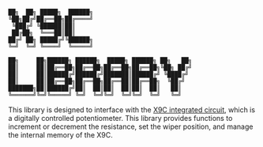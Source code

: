 ```
██╗  ██╗ █████╗  ██████╗                            
╚██╗██╔╝██╔══██╗██╔════╝                            
 ╚███╔╝ ╚██████║██║                                 
 ██╔██╗  ╚═══██║██║                                 
██╔╝ ██╗ █████╔╝╚██████╗                            
╚═╝  ╚═╝ ╚════╝  ╚═════╝                            
                                                    
██╗     ██╗██████╗ ██████╗  █████╗ ██████╗ ██╗   ██╗
██║     ██║██╔══██╗██╔══██╗██╔══██╗██╔══██╗╚██╗ ██╔╝
██║     ██║██████╔╝██████╔╝███████║██████╔╝ ╚████╔╝ 
██║     ██║██╔══██╗██╔══██╗██╔══██║██╔══██╗  ╚██╔╝  
███████╗██║██████╔╝██║  ██║██║  ██║██║  ██║   ██║   
╚══════╝╚═╝╚═════╝ ╚═╝  ╚═╝╚═╝  ╚═╝╚═╝  ╚═╝   ╚═╝   
```

This library is designed to interface with the [X9C integrated circuit](https://www.renesas.com/us/en/document/dst/x9c102-x9c103-x9c104-x9c503-datasheet), 
which is a digitally controlled potentiometer. 
This library provides functions to increment or decrement the resistance, 
set the wiper position, and manage the internal memory of the X9C.